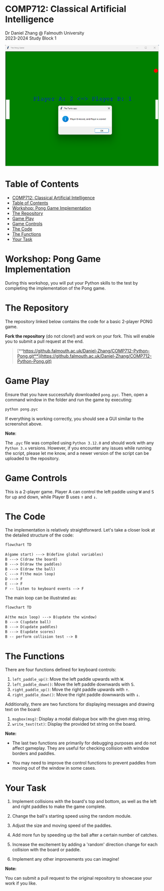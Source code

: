# COMP712: Classical Artificial Intelligence 

Dr Daniel Zhang @ Falmouth University\
2023-2024 Study Block 1

![The Pong Game](pong_gui.png)

# Table of Contents
- [COMP712: Classical Artificial Intelligence](#comp712-classical-artificial-intelligence)
- [Table of Contents](#table-of-contents)
- [Workshop: Pong Game Implementation](#workshop-pong-game-implementation)
- [The Repository](#the-repository)
- [Game Play](#game-play)
- [Game Controls](#game-controls)
- [The Code](#the-code)
- [The Functions](#the-functions)
- [Your Task](#your-task)


# Workshop: Pong Game Implementation

During this workshop, you will put your Python skills to the test by completing the implementation of the Pong game.

# The Repository

The repository linked below contains the code for a basic 2-player PONG game.

**Fork the repository** (do not clone!) and work on your fork. This will enable you to submit a pull request at the end.

> [**https://github.falmouth.ac.uk/Daniel-Zhang/COMP712-Python-Pong.git**](https://github.falmouth.ac.uk/Daniel-Zhang/COMP712-Python-Pong.git)

# Game Play

Ensure that you have successfully downloaded `pong.pyc`. Then, open a command window in the folder and run the game by executing:

```bash
python pong.pyc
```

If everything is working correctly, you should see a GUI similar to the screenshot above.

**Note**:

The `.pyc` file was compiled using `Python 3.12.0` and should work with any `Python 3.x` versions. However, if you encounter any issues while running the script, please let me know, and a newer version of the script can be uploaded to the repository.

# Game Controls
This is a 2-player game. Player A can control the left paddle using <kbd>W</kbd> and <kbd>S</kbd> for up and down, while Player B uses <kbd>↑</kbd> and <kbd>↓</kbd>.

# The Code

The implementation is relatively straightforward. Let's take a closer look at the detailed structure of the code:

<!-- ![Game Flow](flow1.png) -->

```mermaid
flowchart TD

A(game start) ---> B(define global variables)
B ---> C(draw the board)
B ---> D(draw the paddles)
B ---> E(draw the ball)
C ---> F(the main loop)
D ---> F
E ---> F
F -- listen to keyboard events --> F
```

The main loop can be illustrated as:

<!-- ![Main Loop](flow2.png) -->

```mermaid
flowchart TD

A(the main loop) ---> B(update the window)
B ---> C(update ball)
B ---> D(update paddles)
B ---> E(update scores)
B -- perform collision test --> B
```

# The Functions

There are four functions defined for keyboard controls:

1. `left_paddle_up()`: Move the left paddle upwards with <kbd>W</kbd>.
2. `left_paddle_down()`: Move the left paddle downwards with <kbd>S</kbd>.
3. `right_paddle_up()`: Move the right paddle upwards with <kbd>↑</kbd>.
4. `right_paddle_down()`: Move the right paddle downwards with <kbd>↓</kbd>.

Additionally, there are two functions for displaying messages and drawing text on the board:

1. `msgbox(msg)`: Display a modal dialogue box with the given msg string.
2. `write_text(txt)`: Display the provided txt string on the board.

**Note:**

- The last two functions are primarily for debugging purposes and do not affect gameplay. They are useful for checking collision with window borders and paddles.

- You may need to improve the control functions to prevent paddles from moving out of the window in some cases.

# Your Task

1. Implement collisions with the board's top and bottom, as well as the left and right paddles to make the game complete.

2. Change the ball's starting speed using the random module.

3. Adjust the size and moving speed of the paddles.

4. Add more fun by speeding up the ball after a certain number of catches.

5. Increase the excitement by adding a 'random' direction change for each collision with the board or paddle.

6. Implement any other improvements you can imagine!

**Note:**

You can submit a pull request to the original repository to showcase your work if you like.